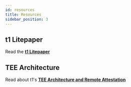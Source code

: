 ```yaml
---
id: resources
title: Resources
sidebar_position: 3
---
```


## t1 Litepaper

Read the [**t1 Litepaper**](https://docs.t1protocol.com/t1-litepaper.pdf)

## TEE Architecture

Read about t1's [**TEE Architecture and Remote Attestation**](https://docs.t1protocol.com/t1-tee-architecture.pdf)
